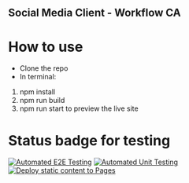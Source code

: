 ## Social Media Client - Workflow CA

# How to use

* Clone the repo
* In terminal:
1. npm install
2. npm run build
3. npm run start to preview the live site

# Status badge for testing

[![Automated E2E Testing](https://github.com/Noizenne/social-media-client-workflow/actions/workflows/e2e-test.yml/badge.svg)](https://github.com/Noizenne/social-media-client-workflow/actions/workflows/e2e-test.yml) 
[![Automated Unit Testing](https://github.com/Noizenne/social-media-client-workflow/actions/workflows/unit-test.yml/badge.svg)](https://github.com/Noizenne/social-media-client-workflow/actions/workflows/unit-test.yml)
[![Deploy static content to Pages](https://github.com/Noizenne/social-media-client-workflow/actions/workflows/pages.yml/badge.svg)](https://github.com/Noizenne/social-media-client-workflow/actions/workflows/pages.yml)
